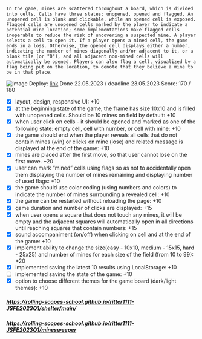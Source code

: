 
`In the game, mines are scattered throughout a board, which is divided into cells. Cells have three states: unopened, opened and flagged. An unopened cell is blank and clickable, while an opened cell is exposed. Flagged cells are unopened cells marked by the player to indicate a potential mine location; some implementations make flagged cells inoperable to reduce the risk of uncovering a suspected mine. A player selects a cell to open it. If a player opens a mined cell, the game ends in a loss. Otherwise, the opened cell displays either a number, indicating the number of mines diagonally and/or adjacent to it, or a blank tile (or "0"), and all adjacent non-mined cells will automatically be opened. Players can also flag a cell, visualized by a flag being put on the location, to denote that they believe a mine to be in that place.`

![image](https://github.com/rolling-scopes-school/ritter1111-JSFE2023Q1/assets/86166867/93e2c7a5-7790-4c43-bbb3-de0d85887eb1)
Deploy: [link](https://rolling-scopes-school.github.io/ritter1111-JSFE2023Q1/minesweeper/)
Done 22.05.2023 / deadline 23.05.2023
Score: 170 / 180
  - [x] layout, design, responsive UI: +10
  - [x] at the beginning state of the game, the frame has size 10x10 and is filled with unopened cells. Should be 10 mines on field by default: +10
  - [x] when user click on cells - it should be opened and marked as one of the following state: empty cell, cell with number, or cell with mine: +10
  - [x]  the game should end when the player reveals all cells that do not contain mines (win) or clicks on mine (lose) and related message is displayed at the end of the game: +10
  - [x]  mines are placed after the first move, so that user cannot lose on the first move. +20
  - [x] user can mark “mined” cells using flags so as not to accidentally open them displaying the number of mines remaining and displaying number of used flags: +10
  - [x] the game should use color coding (using numbers and colors) to indicate the number of mines surrounding a revealed cell: +10
  - [x] the game can be restarted without reloading the page: +10
  - [x] game duration and number of clicks are displayed: +15
  - [x] when user opens a square that does not touch any mines, it will be empty and the adjacent squares will automatically open in all directions until reaching squares that contain numbers: +15
  - [x] sound accompaniment (on/off) when clicking on cell and at the end of the game: +10
  - [x] implement ability to change the size(easy - 10x10, medium - 15x15, hard - 25x25) and number of mines for each size of the field (from 10 to 99): +20
  - [x]  implemented saving the latest 10 results using LocalStorage: +10
  - [ ] implemented saving the state of the game: +10
  - [x] option to choose different themes for the game board (dark/light themes): +10

##### https://rolling-scopes-school.github.io/ritter1111-JSFE2023Q1/shelter/main/
##### https://rolling-scopes-school.github.io/ritter1111-JSFE2023Q1/minesweeper
